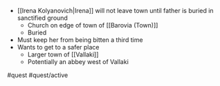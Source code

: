 - [[Irena Kolyanovich|Irena]] will not leave town until father is buried in sanctified ground
	- Church on edge of town of [[Barovia (Town)]]
	- Buried 
- Must keep her from being bitten a third time
- Wants to get to a safer place
	- Larger town of [[Vallaki]]
	- Potentially an abbey west of Vallaki

#quest 
#quest/active 